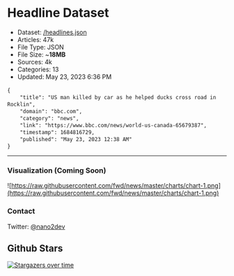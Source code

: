 # Headline Dataset

- Dataset: [/headlines.json](https://raw.githubusercontent.com/fwd/news/master/headlines.json) 
- Articles: 47k
- File Type: JSON
- File Size: ~**18MB**
- Sources: 4k
- Categories: 13
- Updated: May 23, 2023 6:36 PM

```
{
    "title": "US man killed by car as he helped ducks cross road in Rocklin",
    "domain": "bbc.com",
    "category": "news",
    "link": "https://www.bbc.com/news/world-us-canada-65679387",
    "timestamp": 1684816729,
    "published": "May 23, 2023 12:38 AM"
}
```

---

### Visualization (Coming Soon)

![https://raw.githubusercontent.com/fwd/news/master/charts/chart-1.png](https://raw.githubusercontent.com/fwd/news/master/charts/chart-1.png)

### Contact 

Twitter: [@nano2dev](https://twitter.com/nano2dev)

## Github Stars

[![Stargazers over time](https://starchart.cc/fwd/news.svg)](https://starchart.cc/fwd/news)
